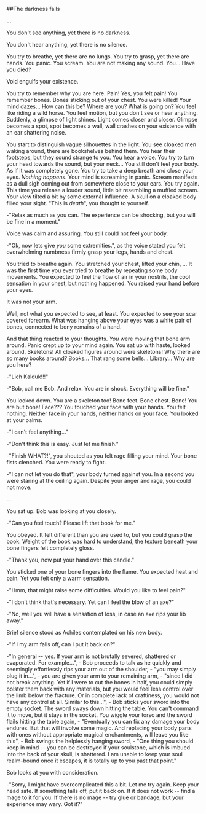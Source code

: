 ##The darkness falls

...

You don't see anything, yet there is no darkness.

You don't hear anything, yet there is no silence.

You try to breathe, yet there are no lungs. You try to grasp, yet there are
hands. You panic. You scream. You are not making any sound. You... Have you
died?

Void engulfs your existence.

You try to remember why you are here. Pain! Yes, you felt pain! You remember
bones. Bones sticking out of your chest. You were killed! Your mind dazes...
How can this be? Where are you? What is going on? You feel like riding a wild
horse. You feel motion, but you don't see or hear anything. Suddenly, a glimpse
of light shines. Light comes closer and closer. Glimpse becomes a spot, spot
becomes a wall, wall crashes on your existence with an ear shattering noise.

You start to distinguish vague silhouettes in the light. You see cloaked men
waking around, there are bookshelves behind them. You hear their footsteps, but
they sound strange to you. You hear a voice. You try to turn your head towards
the sound, but your neck... You still don't feel your body. As if it was
completely gone. You try to take a deep breath and close your eyes. _Nothing
happens_. Your mind is screaming in panic. Scream manifests as a dull sigh
coming out from somewhere close to your ears. You try again. This time you
release a louder sound, little bit resembling a muffled scream. Your view
tilted a bit by some external influence. A skull on a cloaked body filled your
sight. "This is _death_", you thought to yourself.

-"Relax as much as you can. The experience can be shocking, but you will be
fine in a moment."

Voice was calm and assuring. You still could not feel your body.

-"Ok, now lets give _you_ some extremities.", as the voice stated you felt
overwhelming numbness firmly grasp your legs, hands and chest.

You tried to breathe again. You stretched your chest, lifted your chin, ... It
was the first time you ever tried to breathe by repeating some body movements.
You expected to feel the flow of air in your nostrils, the cool sensation in
your chest, but nothing happened. You raised your hand before your eyes.

It was not your arm.

Well, not what you expected to see, at least. You expected to see your scar
covered forearm. What was hanging above your eyes was a white pair of bones,
connected to bony remains of a hand.

And that thing reacted to your thoughts. _You_ were moving that bone arm
around. Panic crept up to your mind again. You sat up with haste, looked
around. Skeletons! All cloaked figures around were skeletons! Why there are so
many books around? Books... That rang some bells... Library... Why are you
here?

-"Lich Kalduk!!!"

-"Bob, call me Bob. And relax. You are in shock. Everything will be fine."

You looked down. You are a skeleton too! Bone feet. Bone chest. Bone! You are
but bone! Face??? You touched your face with your hands. You felt nothing.
Neither face in your hands, neither hands on your face. You looked at your
palms.

-"I can't feel anything..."

-"Don't think this is easy. Just let me finish."

-"Finish WHAT?!", you shouted as you felt rage filling your mind. Your bone
fists clenched. You were ready to fight.

-"I can not let you do that", your body turned against you. In a second you
were staring at the ceiling again. Despite your anger and rage, you could not
move.

...

You sat up. Bob was looking at you closely.

-"Can you feel touch? Please lift that book for me."

You obeyed. It felt different than you are used to, but you could grasp the
book. Weight of the book was hard to understand, the texture beneath your bone
fingers felt completely gloss.

-"Thank you, now put your hand over this candle."

You sticked one of your bone fingers into the flame. You expected heat and
pain. Yet you felt only a warm sensation.

-"Hmm, that might raise some difficulties. Would you like to feel pain?"

-"I don't think that's necessary. Yet can I feel the blow of an axe?"

-"No, well you will have a sensation of loss, in case an axe rips your lib away."

Brief silence stood as Achiles contemplated on his new body.

-"If I my arm falls off, can I put it back on?"

-"In general -- yes. If your arm is not brutally severed, shattered or
evaporated. For example...", - Bob proceeds to talk as he quickly and seemingly
effortlessly rips your arm out of the shoulder, - "you may simply plug it
in...", - you are given your arm to your remaining arm, - "since I did not
break anything. Yet if I were to cut the bones in half, you could simply
bolster them back with any materials, but you would feel less control over the
limb below the fracture. Or in complete lack of craftiness, you would not have
any control at all. Similar to this...", - Bob sticks your sword into the empty
socket. The sword sways down hitting the table. You can't command it to move,
but it stays in the socket. You wiggle your torso and the sword flails hitting
the table again, - "Eventually you can fix any damage your body endures. But
that will involve some magic. And replacing your body parts with ones without
appropriate magical enchantments, will leave you like this", - Bob swings the
helplessly hanging sword, - "One thing you should keep in mind -- you can be
destroyed if your soulstone, which is imbued into the back of your skull, is
shattered. I am unable to keep your soul realm-bound once it escapes, it is
totally up to you past that point."

Bob looks at you with consideration.

-"Sorry, I might have overcomplicated this a bit. Let me try again. Keep your
head safe. If something falls off, put it back on. If it does not work -- find
a mage to it for you. If there is no mage -- try glue or bandage, but your
experience may wary. Got it?"

